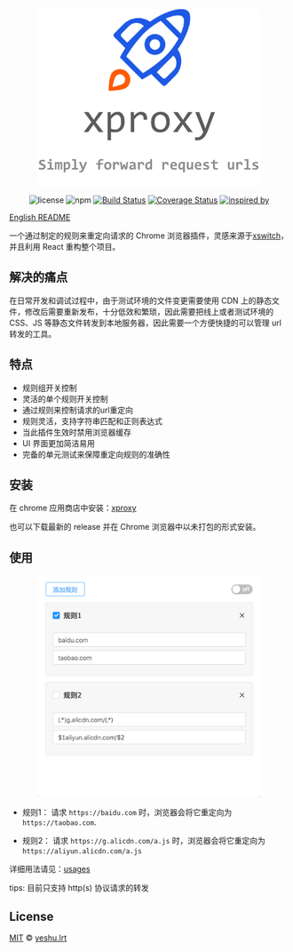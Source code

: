 <div align="center">
  <img src="./assets/overview2.png" width="400" />

![license](https://img.shields.io/badge/license-MIT-blue.svg)
![npm](https://img.shields.io/badge/npm-v5.4.2-blue.svg)
[![Build Status](https://travis-ci.org/xdlrt/xproxy.svg?branch=master)](https://travis-ci.org/xdlrt/xproxy)
[![Coverage Status](https://coveralls.io/repos/github/xdlrt/xproxy/badge.svg?branch=master)](https://coveralls.io/github/xdlrt/xproxy?branch=master)
[![inspired by](https://img.shields.io/badge/inspired%20by-xswitch-lightgrey.svg)](https://github.com/yize/xswitch)

</div>

[English README](./README-EN.md)

一个通过制定的规则来重定向请求的 Chrome 浏览器插件，灵感来源于[xswitch](https://github.com/yize/xswitch)，并且利用 React 重构整个项目。

## 解决的痛点
在日常开发和调试过程中，由于测试环境的文件变更需要使用 CDN 上的静态文件，修改后需要重新发布，十分低效和繁琐，因此需要把线上或者测试环境的 CSS、JS 等静态文件转发到本地服务器，因此需要一个方便快捷的可以管理 url 转发的工具。

## 特点

- 规则组开关控制
- 灵活的单个规则开关控制
- 通过规则来控制请求的url重定向
- 规则灵活，支持字符串匹配和正则表达式
- 当此插件生效时禁用浏览器缓存
- UI 界面更加简洁易用
- 完备的单元测试来保障重定向规则的准确性

## 安装 

在 chrome 应用商店中安装：[xproxy](https://chrome.google.com/webstore/detail/xproxy/hafgnnmjcganjajbeilchhdcmnpdmdkm)

也可以下载最新的 release 并在 Chrome 浏览器中以未打包的形式安装。

## 使用

<p align="center">
  <img src="./assets/usage3.png" width="400" />
</p>

- 规则1：
请求 `https://baidu.com` 时，浏览器会将它重定向为 `https://taobao.com`.

- 规则2：
请求 `https://g.alicdn.com/a.js` 时，浏览器会将它重定向为 `https://aliyun.alicdn.com/a.js`

详细用法请见：[usages](./doc/usages.md)

tips: 目前只支持 http(s) 协议请求的转发

## License
[MIT](https://opensource.org/licenses/MIT) © [yeshu.lrt](https://xdlrt.github.io/)
